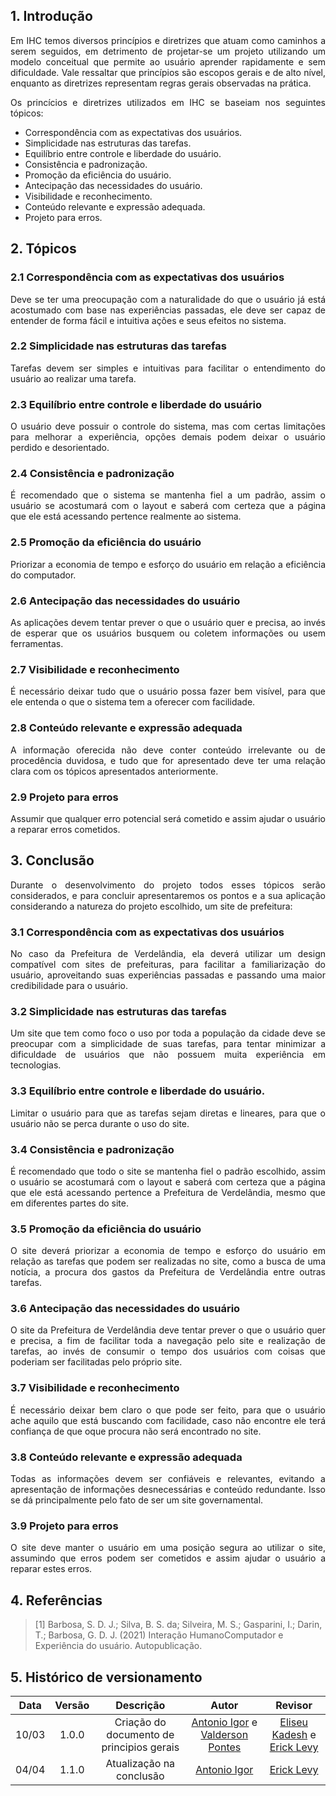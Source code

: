 ## 1. Introdução
<p align="justify">
Em IHC temos diversos princípios e diretrizes que atuam como caminhos a serem seguidos, em detrimento de projetar-se um projeto utilizando um modelo conceitual que permite ao usuário aprender rapidamente e sem dificuldade. Vale ressaltar que princípios são escopos gerais e de alto nível, enquanto as diretrizes representam regras gerais observadas na prática.
</p>
<p align="justify">
Os princícios e diretrizes utilizados em IHC se baseiam nos seguintes tópicos:
</p>

- Correspondência com as expectativas dos usuários.
- Simplicidade nas estruturas das tarefas.
- Equilíbrio entre controle e liberdade do usuário.
- Consistência e padronização.
- Promoção da eficiência do usuário.
- Antecipação das necessidades do usuário.
- Visibilidade e reconhecimento.
- Conteúdo relevante e expressão adequada.
- Projeto para erros.

## 2. Tópicos

### 2.1 Correspondência com as expectativas dos usuários
<p align="justify">
Deve se ter uma preocupação com a naturalidade do que o usuário já está acostumado
com base nas experiências passadas, ele deve ser capaz de entender de forma fácil e
intuitiva ações e seus efeitos no sistema.
</p>

### 2.2 Simplicidade nas estruturas das tarefas
<p align="justify">
Tarefas devem ser simples e intuitivas para facilitar o entendimento do usuário ao
realizar uma tarefa.
</p>

### 2.3 Equilíbrio entre controle e liberdade do usuário
<p align="justify">
O usuário deve possuir o controle do sistema, mas com certas limitações para
melhorar a experiência, opções demais podem deixar o usuário perdido e
desorientado.
</p>

### 2.4 Consistência e padronização
<p align="justify">
É recomendado que o sistema se mantenha fiel a um padrão, assim o usuário se
acostumará com o layout e saberá com certeza que a página que ele está acessando
pertence realmente ao sistema.
</p>

### 2.5 Promoção da eficiência do usuário
<p align="justify">
Priorizar a economia de tempo e esforço do usuário em relação a eficiência do
computador.
</p>

### 2.6 Antecipação das necessidades do usuário
<p align="justify">
As aplicações devem tentar prever o que o usuário quer e precisa, ao invés de esperar
que os usuários busquem ou coletem informações ou usem ferramentas.
</p>

### 2.7 Visibilidade e reconhecimento
<p align="justify">
É necessário deixar tudo que o usuário possa fazer bem visível, para que ele entenda o
que o sistema tem a oferecer com facilidade.
</p>

### 2.8 Conteúdo relevante e expressão adequada
<p align="justify">
A informação oferecida não deve conter conteúdo irrelevante ou de procedência duvidosa, e tudo que for apresentado deve ter uma relação clara com os tópicos apresentados anteriormente.
</p>

### 2.9 Projeto para erros
<p align="justify">
Assumir que qualquer erro potencial será cometido e assim ajudar o usuário a reparar
erros cometidos.
</p>

## 3. Conclusão
<p align="justify">
Durante o desenvolvimento do projeto todos esses tópicos serão considerados, e para concluir apresentaremos os pontos e a sua aplicação considerando a natureza do projeto escolhido, um site de prefeitura:
</p>

### 3.1 Correspondência com as expectativas dos usuários
<p align="justify">
No caso da Prefeitura de Verdelândia, ela deverá utilizar um design compatível com sites de prefeituras, para facilitar a familiarização do usuário, aproveitando suas experiências passadas e passando uma maior credibilidade para o usuário.
</p>

### 3.2 Simplicidade nas estruturas das tarefas
<p align="justify">
Um site que tem como foco o uso por toda a população da cidade deve se preocupar com a simplicidade de suas tarefas, para tentar minimizar a dificuldade de usuários que não possuem muita experiência em tecnologias.
</p>

### 3.3 Equilíbrio entre controle e liberdade do usuário.
<p align="justify">
Limitar o usuário para que as tarefas sejam diretas e lineares, para que o usuário não se perca durante o uso do site.
</p>

### 3.4 Consistência e padronização
<p align="justify">
É recomendado que todo o site se mantenha fiel o padrão escolhido, assim o usuário se
acostumará com o layout e saberá com certeza que a página que ele está acessando pertence a Prefeitura de Verdelândia, mesmo que em diferentes partes do site.
</p>

### 3.5 Promoção da eficiência do usuário
<p align="justify">
O site deverá priorizar a economia de tempo e esforço do usuário em relação as tarefas que podem ser realizadas no site, como a busca de uma notícia, a procura dos gastos da Prefeitura de Verdelândia entre outras tarefas.
</p>

### 3.6 Antecipação das necessidades do usuário
<p align="justify">
O site da Prefeitura de Verdelândia deve tentar prever o que o usuário quer e precisa, a fim de facilitar toda a navegação pelo site e realização de tarefas, ao invés de consumir o tempo dos usuários com coisas que poderiam ser facilitadas pelo próprio site.
</p>

### 3.7 Visibilidade e reconhecimento
<p align="justify">
É necessário deixar bem claro o que pode ser feito, para que o usuário ache aquilo que está buscando com facilidade, caso não encontre ele terá confiança de que oque procura não será encontrado no site.
</p>

### 3.8 Conteúdo relevante e expressão adequada
<p align="justify">
Todas as informações devem ser confiáveis e relevantes, evitando a apresentação de informações desnecessárias e conteúdo redundante. Isso se dá principalmente pelo fato de ser um site governamental.
</p>

### 3.9 Projeto para erros
<p align="justify">
O site deve manter o usuário em uma posição segura ao utilizar o site, assumindo que erros podem ser cometidos e assim ajudar o usuário a reparar estes erros.
</p>

## 4. Referências
 
> [1] Barbosa, S. D. J.; Silva, B. S. da; Silveira, M. S.; Gasparini, I.; Darin, T.; Barbosa, G. D. J. (2021) Interação HumanoComputador e Experiência do usuário. Autopublicação.

## 5. Histórico de versionamento
| Data  | Versão | Descrição | Autor | Revisor |
| :--:  | :----: | :-------: | :---: | :-----: |
| 10/03 | 1.0.0 | Criação do documento de principios gerais | [Antonio Igor](https://github.com/antonioigorcarvalho) e [Valderson Pontes](https://github.com/valdersonjr) | [Eliseu Kadesh](https://github.com/eliseukadesh67) e [Erick Levy](https://github.com/ericklevy) |
| 04/04 | 1.1.0 | Atualização na conclusão | [Antonio Igor](https://github.com/antonioigorcarvalho) | [Erick Levy](https://github.com/ericklevy) |

